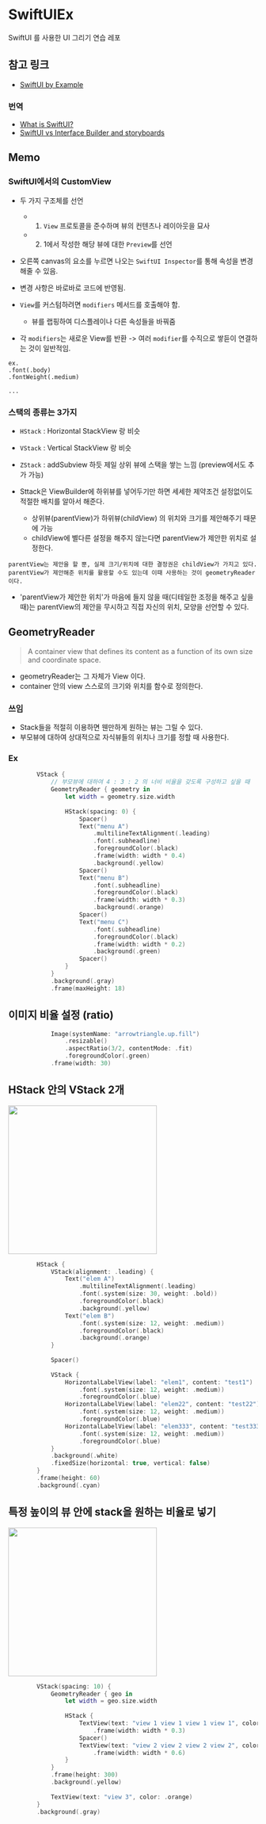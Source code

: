 # SwiftUIEx
SwiftUI 를 사용한 UI 그리기 연습 레포

## 참고 링크
- [SwiftUI by Example](https://www.hackingwithswift.com/quick-start/swiftui)

### 번역
- [What is SwiftUI?](Docs/what_is_swiftui.md)
- [SwiftUI vs Interface Builder and storyboards](Docs/SwiftUI_vs_Interface_Builder_and_storyboards.md)

## Memo 

### SwiftUI에서의 CustomView
- 두 가지 구조체를 선언
    - 1) `View` 프로토콜을 준수하며 뷰의 컨텐츠나 레이아웃을 묘사
    - 2) 1에서 작성한 해당 뷰에 대한 `Preview`를 선언
 - 오른쪽 canvas의 요소를 누르면 나오는 `SwiftUI Inspector`를 통해 속성을 변경해줄 수 있음.
 - 변경 사항은 바로바로 코드에 반영됨.

 - `View`를 커스텀하려면 `modifiers` 메서드를 호출해야 함.
    - 뷰를 랩핑하여 디스플레이나 다른 속성들을 바꿔줌
 
 - 각 `modifiers`는 새로운 View를 반환 -> 여러 `modifier`를 수직으로 쌓듣이 연결하는 것이 일반적임.
```
ex. 
.font(.body)
.fontWeight(.medium) 

...
```

### 스택의 종류는 3가지
 - `HStack` : Horizontal StackView 랑 비슷
 - `VStack` : Vertical StackView 랑 비슷
 - `ZStack` : addSubview 하듯 제일 상위 뷰에 스택을 쌓는 느낌
 (preview에서도 추가 가능)

- Sttack은 ViewBuilder에 하위뷰를 넣어두기만 하면 세세한 제약조건 설정없이도 적절한 배치를 알아서 해준다.
    - 상위뷰(parentView)가 하위뷰(childView) 의 위치와 크기를 제안해주기 때문에 가능
    - childView에 별다른 설정을 해주지 않는다면 parentView가 제안한 위치로 설정한다.
```
parentView는 제안을 할 뿐, 실제 크기/위치에 대한 결정권은 childView가 가지고 있다.
parentView가 제안해준 위치를 활용할 수도 있는데 이때 사용하는 것이 geometryReader이다.
```

- 'parentView가 제안한 위치'가 마음에 들지 않을 때(디테일한 조정을 해주고 싶을 때)는 parentView의 제안을 무시하고 직접 자신의 위치, 모양을 선언할 수 있다.

## GeometryReader
> A container view that defines its content as a function of its own size and coordinate space.

- geometryReader는 그 자체가 View 이다.
- container 안의 view 스스로의 크기와 위치를 함수로 정의한다.

### 쓰임
- Stack들을 적절히 이용하면 웬만하게 원하는 뷰는 그릴 수 있다.
- 부모뷰에 대하여 상대적으로 자식뷰들의 위치나 크기를 정할 때 사용한다.

### Ex
```swift
        VStack {
            // 부모뷰에 대하여 4 : 3 : 2 의 너비 비율을 갖도록 구성하고 싶을 때
            GeometryReader { geometry in
                let width = geometry.size.width
                
                HStack(spacing: 0) {
                    Spacer()
                    Text("menu A")
                        .multilineTextAlignment(.leading)
                        .font(.subheadline)
                        .foregroundColor(.black)
                        .frame(width: width * 0.4)
                        .background(.yellow)
                    Spacer()
                    Text("menu B")
                        .font(.subheadline)
                        .foregroundColor(.black)
                        .frame(width: width * 0.3)
                        .background(.orange)
                    Spacer()
                    Text("menu C")
                        .font(.subheadline)
                        .foregroundColor(.black)
                        .frame(width: width * 0.2)
                        .background(.green)
                    Spacer()
                }
            }
            .background(.gray)
            .frame(maxHeight: 18)
```

## 이미지 비율 설정 (ratio)
```swift
            Image(systemName: "arrowtriangle.up.fill")
                .resizable()
                .aspectRatio(3/2, contentMode: .fit)
                .foregroundColor(.green)
            .frame(width: 30)
```

## HStack 안의 VStack 2개
<img width="300" src="https://user-images.githubusercontent.com/59866819/191177529-f9e99b83-cb8c-4b6b-acb6-844415c83fbf.png">

```swift
        HStack {
            VStack(alignment: .leading) {
                Text("elem A")
                    .multilineTextAlignment(.leading)
                    .font(.system(size: 30, weight: .bold))
                    .foregroundColor(.black)
                    .background(.yellow)
                Text("elem B")
                    .font(.system(size: 12, weight: .medium))
                    .foregroundColor(.black)
                    .background(.orange)
            }
            
            Spacer()
            
            VStack {
                HorizontalLabelView(label: "elem1", content: "test1")
                    .font(.system(size: 12, weight: .medium))
                    .foregroundColor(.blue)
                HorizontalLabelView(label: "elem22", content: "test22")
                    .font(.system(size: 12, weight: .medium))
                    .foregroundColor(.blue)
                HorizontalLabelView(label: "elem333", content: "test3333")
                    .font(.system(size: 12, weight: .medium))
                    .foregroundColor(.blue)
            }
            .background(.white)
            .fixedSize(horizontal: true, vertical: false)
        }
        .frame(height: 60)
        .background(.cyan)
```

## 특정 높이의 뷰 안에 stack을 원하는 비율로 넣기
<img width="300" src="https://user-images.githubusercontent.com/59866819/191203716-89114f0b-4d7a-4530-84a6-5dcc200ba7ff.png">

```swift
        VStack(spacing: 10) {
            GeometryReader { geo in
                let width = geo.size.width
                
                HStack {
                    TextView(text: "view 1 view 1 view 1 view 1", color: .blue)
                        .frame(width: width * 0.3)
                    Spacer()
                    TextView(text: "view 2 view 2 view 2 view 2", color: .green)
                        .frame(width: width * 0.6)
                }
            }
            .frame(height: 300)
            .background(.yellow)
            
            TextView(text: "view 3", color: .orange)
        }
        .background(.gray)
```
